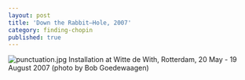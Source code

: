 ```yaml
---
layout: post
title: 'Down the Rabbit–Hole, 2007'
category: finding-chopin
published: true
---
```


![punctuation.jpg]({{site.baseurl}}/assets/img/2015_finding_chopin_dans_lessex_01.jpg)
Installation at Witte de With, Rotterdam, 20 May - 19 August 2007 (photo by Bob Goedewaagen)
